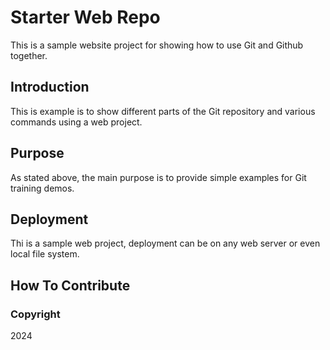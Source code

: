 # Starter Web Repo

This is a sample website project for showing how to use Git and Github together.

## Introduction

This is example is to show different parts of the Git repository and various commands using a web project.

## Purpose
  
As stated above, the main purpose is to provide simple examples for Git training demos.


## Deployment

Thi is a sample web project, deployment can be on any web server or even local file system.

## How To Contribute

### Copyright

2024